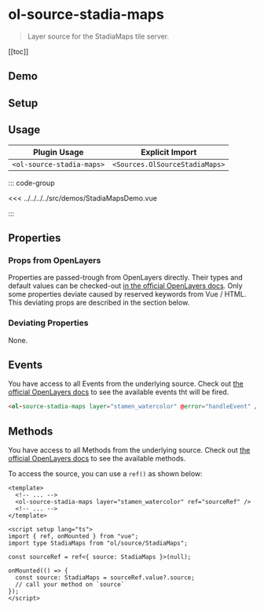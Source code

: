 # ol-source-stadia-maps

> Layer source for the StadiaMaps tile server.

[[toc]]

## Demo

<script setup>
import StadiaMapsDemo from "@demos/StadiaMapsDemo.vue"
</script>

<ClientOnly>
<StadiaMapsDemo />
</ClientOnly>

## Setup

<!--@include: ../../sources.plugin.md-->

## Usage

| Plugin Usage              |        Explicit Import         |
| ------------------------- | :----------------------------: |
| `<ol-source-stadia-maps>` | `<Sources.OlSourceStadiaMaps>` |

::: code-group

<<< ../../../../src/demos/StadiaMapsDemo.vue

:::

## Properties

### Props from OpenLayers

Properties are passed-trough from OpenLayers directly.
Their types and default values can be checked-out [in the official OpenLayers docs](https://openlayers.org/en/latest/apidoc/module-ol_source_StadiaMaps-StadiaMaps.html).
Only some properties deviate caused by reserved keywords from Vue / HTML.
This deviating props are described in the section below.

### Deviating Properties

None.

## Events

You have access to all Events from the underlying source.
Check out [the official OpenLayers docs](https://openlayers.org/en/latest/apidoc/module-ol_source_StadiaMaps-StadiaMaps.html) to see the available events tht will be fired.

```html
<ol-source-stadia-maps layer="stamen_watercolor" @error="handleEvent" />
```

## Methods

You have access to all Methods from the underlying source.
Check out [the official OpenLayers docs](https://openlayers.org/en/latest/apidoc/module-ol_source_StadiaMaps-StadiaMaps.html) to see the available methods.

To access the source, you can use a `ref()` as shown below:

```vue
<template>
  <!-- ... -->
  <ol-source-stadia-maps layer="stamen_watercolor" ref="sourceRef" />
  <!-- ... -->
</template>

<script setup lang="ts">
import { ref, onMounted } from "vue";
import type StadiaMaps from "ol/source/StadiaMaps";

const sourceRef = ref<{ source: StadiaMaps }>(null);

onMounted(() => {
  const source: StadiaMaps = sourceRef.value?.source;
  // call your method on `source`
});
</script>
```
